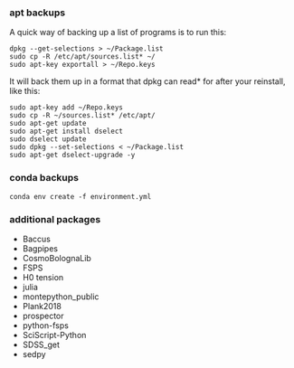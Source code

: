 ### apt backups

A quick way of backing up a list of programs is to run this:

```
dpkg --get-selections > ~/Package.list
sudo cp -R /etc/apt/sources.list* ~/
sudo apt-key exportall > ~/Repo.keys
```

It will back them up in a format that dpkg can read* for after your reinstall, like this:

```
sudo apt-key add ~/Repo.keys
sudo cp -R ~/sources.list* /etc/apt/
sudo apt-get update
sudo apt-get install dselect
sudo dselect update
sudo dpkg --set-selections < ~/Package.list
sudo apt-get dselect-upgrade -y
```

### conda backups

```
conda env create -f environment.yml
```


### additional packages
- Baccus
- Bagpipes
- CosmoBolognaLib
- FSPS
- H0 tension
- julia 
- montepython_public
- Plank2018
- prospector
- python-fsps
- SciScript-Python
- SDSS_get
- sedpy 
